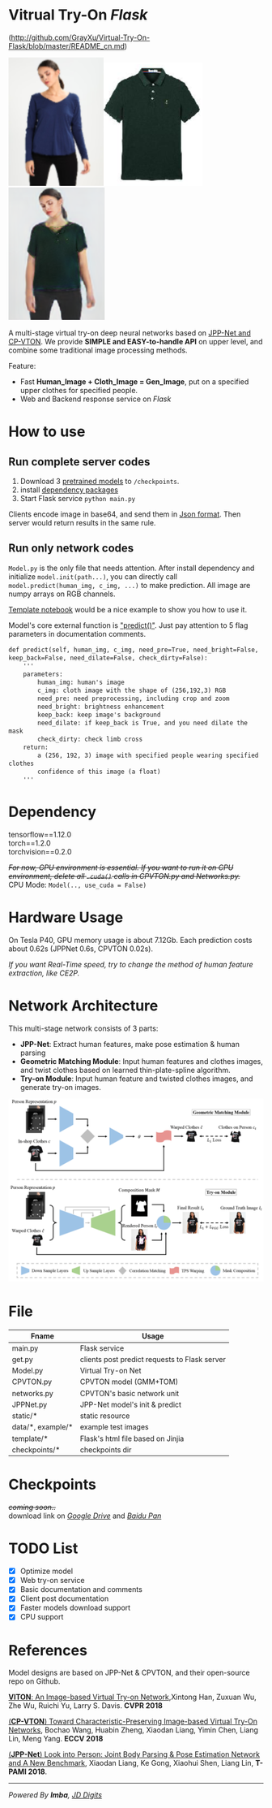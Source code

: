 # Vitrual Try-On *Flask*

(http://github.com/GrayXu/Virtual-Try-On-Flask/blob/master/README_cn.md)

![20200118004320.png](https://raw.githubusercontent.com/GrayXu/Online-Storage/master/img/20200118004320.png)![20200118004342.png](https://raw.githubusercontent.com/GrayXu/Online-Storage/master/img/20200118004342.png)![20200118004359.png](https://raw.githubusercontent.com/GrayXu/Online-Storage/master/img/20200118004359.png)

A multi-stage virtual try-on deep neural networks based on [JPP-Net and CP-VTON](#References). We provide **SIMPLE and EASY-to-handle API** on upper level, and combine some traditional image processing methods.

Feature:
- Fast **Human_Image + Cloth_Image = Gen_Image**, put on a specified upper clothes for specified people.
- Web and Backend response service on *Flask*

# How to use

## Run complete server codes

1. Download 3 [pretrained models](#checkpoints) to `/checkpoints`.
2. install [dependency packages](#Dependency)
3. Start Flask service `python main.py`

Clients encode image in base64, and send them in [Json format](http://github.com/GrayXu/Virtual-Try-On-Flask/blob/master/main.py#L141). Then server would return results in the same rule.

## Run only network codes

`Model.py` is the only file that needs attention. After install dependency and initialize `model.init(path...)`, you can directly call `model.predict(human_img, c_img, ...)` to make prediction. All image are numpy arrays on RGB channels.

[Template notebook](http://github.com/GrayXu/Virtual-Try-On-Flask/blob/master/Template.ipynb) would be a nice example to show you how to use it.

Model's core external function is ["predict()"](http://github.com/GrayXu/Virtual-Try-On-Flask/blob/master/Model.py#L36). Just pay attention to 5 flag parameters in documentation comments.

```
def predict(self, human_img, c_img, need_pre=True, need_bright=False, keep_back=False, need_dilate=False, check_dirty=False):
    '''
    parameters: 
        human_img: human's image
        c_img: cloth image with the shape of (256,192,3) RGB
        need_pre: need preprocessing, including crop and zoom 
        need_bright: brightness enhancement
        keep_back: keep image's background
        need_dilate: if keep_back is True, and you need dilate the mask
        check_dirty: check limb cross
    return: 
        a (256, 192, 3) image with specified people wearing specified clothes
        confidence of this image (a float)
    '''
```

# Dependency

tensorflow==1.12.0  
torch==1.2.0  
torchvision==0.2.0  

~~*For now, GPU environment is essential. If you want to run it on CPU environment, delete all `.cuda()` calls in CPVTON.py and Networks.py.*~~   
CPU Mode: `Model(.., use_cuda = False)`

# Hardware Usage

On Tesla P40, GPU memory usage is about 7.12Gb. Each prediction costs about 0.62s (JPPNet 0.6s, CPVTON 0.02s).

*If you want Real-Time speed, try to change the method of human feature extraction, like CE2P.*

# Network Architecture

This multi-stage network consists of 3 parts:
- **JPP-Net**: Extract human features, make pose estimation & human parsing
- **Geometric Matching Module**: Input human features and clothes images, and twist clothes based on learned thin-plate-spline algorithm.
- **Try-on Module**: Input human feature and twisted clothes images, and generate try-on images.


![20200117182844.png](https://raw.githubusercontent.com/GrayXu/Online-Storage/master/img/20200117182844.png)

# File

Fname | Usage  
-|-  
main.py | Flask service  
get.py | clients post predict requests to Flask server  
Model.py | Virtual Try-on Net
CPVTON.py | CPVTON model (GMM+TOM)
networks.py | CPVTON's basic network unit
JPPNet.py | JPP-Net model's init & predict
static/* | static resource
data/\*, example/\* | example test images
template/\* | Flask's html file based on Jinjia
checkpoints/\* | checkpoints dir

# Checkpoints

~~*coming soon..*~~  
download link on [*Google Drive*](https://drive.google.com/file/d/125UtOS4T4RBji8lXtm9WEwD1KcHG4F1g/view?usp=sharing) and [*Baidu Pan*](https://pan.baidu.com/s/1e8tKEz7hpHAxqV6B5_hOIw)


# TODO List

- [x] Optimize model  
- [x] Web try-on service  
- [x] Basic documentation and comments  
- [x] Client post documentation  
- [x] Faster models download support  
- [x] CPU support

# References

Model designs are based on JPP-Net & CPVTON, and their open-source repo on Github.  

[**VITON**: An Image-based Virtual Try-on Network](https://arxiv.org/abs/1711.08447v1),Xintong Han, Zuxuan Wu, Zhe Wu, Ruichi Yu, Larry S. Davis. **CVPR 2018**

[(**CP-VTON**) Toward Characteristic-Preserving Image-based Virtual Try-On Networks](https://arxiv.org/abs/1807.07688), Bochao Wang, Huabin Zheng, Xiaodan Liang, Yimin Chen, Liang Lin, Meng Yang. **ECCV 2018**

[(**JPP-Net**) Look into Person: Joint Body Parsing & Pose Estimation Network and A New Benchmark](https://arxiv.org/abs/1804.01984), Xiaodan Liang, Ke Gong, Xiaohui Shen, Liang Lin, **T-PAMI 2018**.

----

*Powered By **Imba**, [JD Digits](https://www.jddglobal.com/)*
